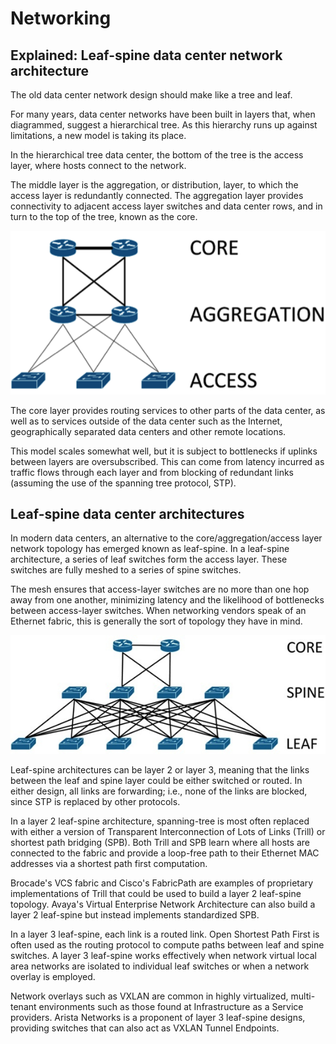 # Networking

## Explained: Leaf-spine data center network architecture

The old data center network design should make like a tree and leaf.

For many years, data center networks have been built in layers that, when diagrammed, suggest a hierarchical tree. As this hierarchy runs up against limitations, a new model is taking its place.

In the hierarchical tree data center, the bottom of the tree is the access layer, where hosts connect to the network.

The middle layer is the aggregation, or distribution, layer, to which the access layer is redundantly connected. The aggregation layer provides connectivity to adjacent access layer switches and data center rows, and in turn to the top of the tree, known as the core.

![](../.gitbook/assets/sDC-CoreAggregationAccess-112513.png)

The core layer provides routing services to other parts of the data center, as well as to services outside of the data center such as the Internet, geographically separated data centers and other remote locations.

This model scales somewhat well, but it is subject to bottlenecks if uplinks between layers are oversubscribed. This can come from latency incurred as traffic flows through each layer and from blocking of redundant links \(assuming the use of the spanning tree protocol, STP\).

## Leaf-spine data center architectures

In modern data centers, an alternative to the core/aggregation/access layer network topology has emerged known as leaf-spine. In a leaf-spine architecture, a series of leaf switches form the access layer. These switches are fully meshed to a series of spine switches.

The mesh ensures that access-layer switches are no more than one hop away from one another, minimizing latency and the likelihood of bottlenecks between access-layer switches. When networking vendors speak of an Ethernet fabric, this is generally the sort of topology they have in mind.

![](../.gitbook/assets/sDC-CoreSpineLeaf-112513.png)

Leaf-spine architectures can be layer 2 or layer 3, meaning that the links between the leaf and spine layer could be either switched or routed. In either design, all links are forwarding; i.e., none of the links are blocked, since STP is replaced by other protocols.

In a layer 2 leaf-spine architecture, spanning-tree is most often replaced with either a version of Transparent Interconnection of Lots of Links \(Trill\) or shortest path bridging \(SPB\). Both Trill and SPB learn where all hosts are connected to the fabric and provide a loop-free path to their Ethernet MAC addresses via a shortest path first computation.

Brocade's VCS fabric and Cisco's FabricPath are examples of proprietary implementations of Trill that could be used to build a layer 2 leaf-spine topology. Avaya's Virtual Enterprise Network Architecture can also build a layer 2 leaf-spine but instead implements standardized SPB.

In a layer 3 leaf-spine, each link is a routed link. Open Shortest Path First is often used as the routing protocol to compute paths between leaf and spine switches. A layer 3 leaf-spine works effectively when network virtual local area networks are isolated to individual leaf switches or when a network overlay is employed.

Network overlays such as VXLAN are common in highly virtualized, multi-tenant environments such as those found at Infrastructure as a Service providers. Arista Networks is a proponent of layer 3 leaf-spine designs, providing switches that can also act as VXLAN Tunnel Endpoints.

